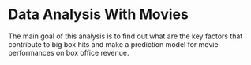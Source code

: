 # Data Analysis With Movies

The main goal of this analysis is to find out what are the key factors that contribute to big box hits and make a prediction model for movie performances on box office revenue.

